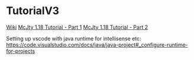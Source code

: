 # TutorialV3

[Wiki](https://wiki.mcjty.eu/modding/index.php?title=YouTube-Tutorials-18)
[McJty 1.18 Tutorial - Part 1](https://www.youtube.com/watch?v=BGzAbutqlyY)
[McJty 1.18 Tutorial - Part 2](https://youtu.be/tv6oFjC8sq8?t=1116)


Setting up vscode with java runtime for intellisense etc:  https://code.visualstudio.com/docs/java/java-project#_configure-runtime-for-projects
